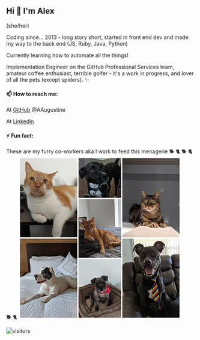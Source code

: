 ## Hi 👋 I'm Alex 

(she/her)

Coding since... 2013 - long story short, started in front end dev and made my way to the back end (JS, Ruby, Java, Python) 

Currently learning how to automate all the things!

Implementation Engineer on the GitHub Professional Services team, amateur coffee enthusiast, terrible golfer - it's a work in progress, and lover of all the pets (except spiders). ✨

#### 📫 How to reach me: 
At [GitHub](https://github.com/AAugustine/) @AAugustine

At [LinkedIn](https://www.linkedin.com/in/alexandra-augustine/)

#### ⚡ Fun fact:
These are my furry co-workers aka I work to feed this menagerie 🐕 🐈 🐕 🐈 🐕 🐈
![pets image](https://github.com/AAugustine/AAugustine/blob/main/images/alex-pets-sm.jpg)

<!--
**AAugustine/AAugustine** is a ✨ _special_ ✨ repository because its `README.md` (this file) appears on your GitHub profile.

Here are some ideas to get you started:

- 🔭 I’m currently working on ...
- 🌱 I’m currently learning ...
- 👯 I’m looking to collaborate on ...
- 🤔 I’m looking for help with ...
- 💬 Ask me about ...
- 📫 How to reach me: ...
- 😄 Pronouns: ...
- ⚡ Fun fact: ...
-->

![visitors](https://visitor-badge.glitch.me/badge?page_id=AAugustine.AAugustine)
